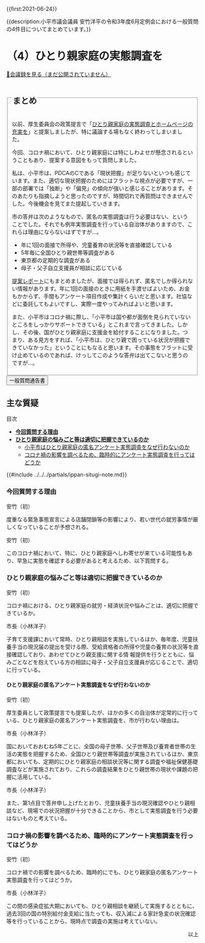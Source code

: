 {{first:2021-06-24}}

{{description:小平市議会議員 安竹洋平の令和3年度6月定例会における一般質問の4件目についてまとめています。}}

# （4）ひとり親家庭の実態調査を

<p class="read-kaigiroku"><a href="">📄会議録を見る（まだ公開されていません）</a></p>

<fieldset class="pnt">
  <legend><h2> まとめ </h2></legend>

以前、厚生委員会の政策提言で「[ひとり親家庭の実態調査とホームページの充実を](../../../sonota/kousei/r2/hitorioya.html)」と提案しましたが、特に議論する場もなく終わってしまいました。

今回、コロナ禍において、ひとり親家庭には特にしわよせが懸念されるということもあり、提案する意図をもって質問しました。

私は、小平市は、PDCAのCである「現状把握」が足りないといつも感じています。また、適切な現状把握のためにはフラットな視点が必要ですが、一部の部署では「独断」や「偏見」の傾向が強いと感じることがあります。そのあたりも指摘しようと思ったのですが、時間切れで再質問はできませんでした。今後機会を見てまた提起していきます。

市の答弁は次のようなもので、匿名の実態調査は行う必要はない、ということでした。それでも例年実態調査を行っている自治体がありますので、これらは理由にならないはずですが…。

- 年に1回の面接で所得や、児童養育の状況等を直接確認している
- 5年毎に全国ひとり親世帯等調査がある
- 東京都の定期的な調査がある
- 母子・父子自立支援員が相談に応じている

[提案レポート](../../../sonota/kousei/r2/hitorioya.html)にもまとめましたが、面接では得られず、匿名でしか得られない情報があります。年に1回の面接のときに用紙を手渡せばよいため、お金もかからず、手間もアンケート項目作成や集計くらいだと思います。社協などに委託してもよいですし、実際一度やってみればよいと思います。

また、小平市はコロナ禍に際し、「小平市は国や都が面倒を見られていないところをしっかりサポートできている」とこれまで言ってきました。しかし、その後、国がひとり親家庭に支援金を給付することになりました。つまり、ある見方をすれば、「小平市は、ひとり親で困っている状況が把握できていなかった」ということにもなると思います。その事態をフラットに受け止めているのであれば、けっしてこのような答弁は出てこないと思うのですが…。

</fieldset>

<script src="https://documentcloud.adobe.com/view-sdk/main.js" defer></script>
<script type="text/javascript">
const showPDF = (url) => {
    const adobeDCView = new AdobeDC.View({clientId: "897dee58a3dd4a01b1de491cc8e563c3", locale: "ja-JP"});
    const fileName = (url.match(/^(?:[^:\/?#]+:)?(?:\/\/[^\/?#]*)?(?:([^?#]*\/)([^\/?#]*))?(\?[^#]*)?(?:#.*)?$/) ?? [])[2];
    adobeDCView.previewFile({
        content:   {location: {url: url}},
        metaData: {fileName: fileName}
    }, {embedMode: "LIGHT_BOX"});
}
</script>

<button onclick='showPDF("./20210610-ippan-situmon-yasutake-4.pdf")' class="pdf-view-button">
<i class="fa fa-file-pdf-o" aria-hidden="true"></i> 一般質問通告書
</button>

## 主な質疑

<div class="ippan-situgi">

<div class="toc">

目次

- **[今回質問する理由](#今回質問する理由)**
- **[ひとり親家庭の悩みごと等は適切に把握できているのか](#ひとり親家庭の悩みごと等は適切に把握できているのか)**
  - [小平市はひとり親家庭の匿名アンケート実態調査をなぜ行わないのか](#ひとり親家庭の匿名アンケート実態調査をなぜ行わないのか)
  - [コロナ禍の影響を調べるため、臨時的にアンケート実態調査を行ってはどうか](#コロナ禍の影響を調べるため臨時的にアンケート実態調査を行ってはどうか)

</div>

{{#include ../../../partials/ippan-situgi-note.md}}

### 今回質問する理由

<div class="balloon bl-left">安竹（初）<br><div>

度重なる緊急事態宣言による店舗閉鎖等の影響により、若い世代の就労事情が厳しくなっていることが予想される。

</div></div>

<div class="balloon bl-left">安竹（初）<br><div>

このコロナ禍において、特に、ひとり親家庭へしわ寄せが来ている可能性もあり、早急に実態を確認する必要があると考えるため、以下質問する。

</div></div>

### ひとり親家庭の悩みごと等は適切に把握できているのか

<div class="balloon bl-left">安竹（初）<br><div>

コロナ禍における、ひとり親家庭の就労・経済状況や悩みごとは、適切に把握できているか。

</div></div>

<div class="balloon bl-right">市長（小林洋子）<br><div>

子育て支援課において常時、ひとり親相談を実施しているほか、毎年度、児童扶養手当の現況届の提出を受ける際、受給資格者の所得や児童の養育の状況等を直接確認しており、あわせてひとり親支援に関する情
報提供を行うとともに、悩みごとなどを抱えている方の相談に母子・父子自立支援員が応じることで、適切に行っている。

</div></div>

#### ひとり親家庭の匿名アンケート実態調査をなぜ行わないのか

<div class="balloon bl-left">安竹（初）<br><div>

厚生委員として政策提言でも提案したが、ほかの多くの自治体が定常的に行っている、ひとり親家庭の匿名アンケート実態調査を、市が行わない理由は。

</div></div>

<div class="balloon bl-right">市長（小林洋子）<br><div>

国においておおむね5年ごとに、全国の母子世帯、父子世帯及び養育者世帯の生活の実態を把握するため、全国ひとり親世帯等調査が実施されているほか、東京都においても、定期的にひとり親家庭の相談状況等に関する調査や福祉保健基礎調査などが実施されており、これらの調査結果をひとり親世帯の現状や課題の把握に活用している。

</div></div>

<div class="balloon bl-right">市長（小林洋子）<br><div>

また、第1点目で答弁申し上げたとおり、児童扶養手当の現況確認やひとり親相談など、現場での状況把握が十分できることから、市として実態調査を行う必要はないものと考えている。

</div></div>

### コロナ禍の影響を調べるため、臨時的にアンケート実態調査を行ってはどうか

<div class="balloon bl-left">安竹（初）<br><div>

コロナ禍での影響を調べるため、臨時的にでも、ひとり親家庭の匿名アンケート実態調査を行ってはどうか。

</div></div>

<div class="balloon bl-right">市長（小林洋子）<br><div>

この間の感染症拡大期においても、ひとり親相談を継続して実施するとともに、過去3回の国の特別給付金支給に当たっても、収入減による家計急変の状況確認等を行っていることから、現時点で調査の実施は考えていない。

</div></div>

<p style="text-align:right">以上</p>


</div>